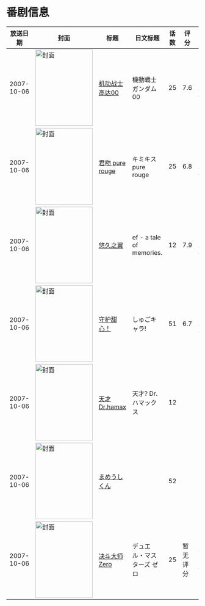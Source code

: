 # 番剧信息

|放送日期|封面|标题|日文标题|话数|评分|评分人数|
|---|---|---|---|---|---|---|
|2007-10-06|<img src="https://lain.bgm.tv/pic/cover/c/16/a5/286_8Kxkz.jpg" alt="封面" style="width:150px;height:200px;object-fit:cover;">|[机动战士高达00](https://bangumi.tv/subject/286)|機動戦士ガンダム00|25|7.6|5332人评分|
|2007-10-06|<img src="https://lain.bgm.tv/pic/cover/c/a8/c8/308_JiaD2.jpg" alt="封面" style="width:150px;height:200px;object-fit:cover;">|[君吻 pure rouge](https://bangumi.tv/subject/308)|キミキス pure rouge|25|6.8|1005人评分|
|2007-10-06|<img src="https://lain.bgm.tv/pic/cover/c/28/26/799_C3Ypp.jpg" alt="封面" style="width:150px;height:200px;object-fit:cover;">|[悠久之翼](https://bangumi.tv/subject/799)|ef - a tale of memories.|12|7.9|6014人评分|
|2007-10-06|<img src="https://lain.bgm.tv/pic/cover/c/2a/aa/2427_7UDhH.jpg" alt="封面" style="width:150px;height:200px;object-fit:cover;">|[守护甜心！](https://bangumi.tv/subject/2427)|しゅごキャラ!|51|6.7|1624人评分|
|2007-10-06|<img src="https://lain.bgm.tv/pic/cover/c/c5/51/75190_y7UfI.jpg" alt="封面" style="width:150px;height:200px;object-fit:cover;">|[天才Dr.hamax](https://bangumi.tv/subject/75190)|天才? Dr.ハマックス|12|||
|2007-10-06|<img src="https://lain.bgm.tv/pic/cover/c/ab/76/192705_68mrM.jpg" alt="封面" style="width:150px;height:200px;object-fit:cover;">|[まめうしくん](https://bangumi.tv/subject/192705)||52|||
|2007-10-06|<img src="https://lain.bgm.tv/pic/cover/c/fc/e1/293617_7uH79.jpg" alt="封面" style="width:150px;height:200px;object-fit:cover;">|[决斗大师Zero](https://bangumi.tv/subject/293617)|デュエル・マスターズ ゼロ|25|暂无评分|少于10人评分|
